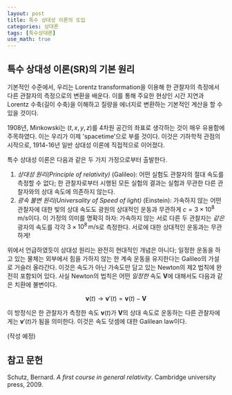 ```yaml
---
layout: post
title: 특수 상대성 이론의 도입
categories: 상대론
tags: [특수상대론]
use_math: true
---
```


## 특수 상대성 이론(SR)의 기본 원리
기본적인 수준에서, 우리는 Lorentz transformation을 이용해 한 관찰자의 측정에서 다른 관찰자의 측정으로의 변환을 배운다. 이를 통해 주요한 현상인 시간 지연과 Lorentz 수축(길이 수축)을 이해하고 질량을 에너지로 변환하는 기본적인 계산을 할 수 있을 것이다.

1908년, Minkowski는 $(t,x,y,z)$를 4차원 공간의 좌표로 생각하는 것이 매우 유용함에 주목하였다. 이는 우리가 이제 'spacetime'으로 부를 것이다. 이것은 기하학적 관점의 시작으로, 1914-16년 일반 상대성 이론에 직접적으로 이어졌다.

특수 상대성 이론은 다음과 같은 두 가지 가정으로부터 출발한다.

1. *상대성 원리(Principle of relativity)* (Galileo): 어떤 실험도 관찰자의 절대 속도를 측정할 수 없다; 한 관찰자로부터 시행된 모든 실험의 결과는 실험과 무관한 다른 관찰자와의 상대 속도에 의존하지 않는다.
2. *광속 불변 원리(Universality of Speed of light)* (Einstein): 가속하지 않는 어떤 관찰자에 대한 빛의 상대 속도도 광원의 상대적인 운동과 무관하게 $c=3\times 10^8 \,\mathrm{m/s}$이다. 이 가정의 의미를 명확히 하자: 가속하지 않는 서로 다른 두 관찰자는 *같은* 광자의 속도를 각각 $3\times 10^8 \,\mathrm{m/s}$로 측정한다. 서로에 대한 상대적인 운동과는 무관하게!

위에서 언급하였듯이 상대성 원리는 완전히 현대적인 개념은 아니다; 일정한 운동을 하고 있는 물체는 외부에서 힘을 가하지 않는 한 계속 운동을 유지한다는 Galileo의 가설로 거슬러 올라간다. 이것은 속도가 아닌 가속도만 담고 있는 Newton의 제2 법칙에 완전히 포함되어 있다. 사실 Newton의 법칙은 어떤 *일정한* 속도 $\mathbf{V}$에 대해서도 다음과 같은 치환에 불변이다.

$$
\mathbf{v}(t) \rightarrow \mathbf{v}'(t)=\mathbf{v}(t) - \mathbf{V}
$$

이 방정식은 한 관찰자가 측정한 속도 $\mathbf{v}(t)$가 $\mathbf{V}$의 상대 속도로 운동하는 다른 관찰자에게는 $\mathbf{v}'(t)$가 됨을 의미한다. 이것은 속도 덧셈에 대한 Galilean law이다.

(작성 예정)


## 참고 문헌
Schutz, Bernard. *A first course in general relativity*. Cambridge university press, 2009.
